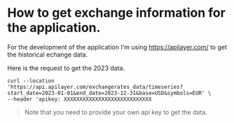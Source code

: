 # How to get exchange information for the application.

For the development of the application I'm using https://apilayer.com/ to get the historical echange data.

Here is the request to get the 2023 data.

```shell
curl --location 'https://api.apilayer.com/exchangerates_data/timeseries?start_date=2023-01-01&end_date=2023-12-31&base=USD&symbols=EUR' \
--header 'apikey: XXXXXXXXXXXXXXXXXXXXXXXXXXXX
```
> Note that you need to provide your own api key to get the data.
